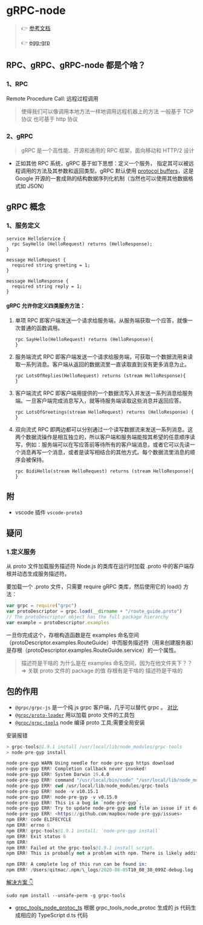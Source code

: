 # gRPC-node

> 👉 [参考文档](http://doc.oschina.net/grpc?t=58008)
>
> 👉 [egg-grp](https://github.com/eggjs/egg-grpc/blob/master/config/config.default.js)

## RPC、gRPC、gRPC-node 都是个啥？

### 1、RPC

Remote Procedure Call: 远程过程调用

> 使得我们可以像调用本地方法一样地调用远程机器上的方法
> 一般基于 TCP 协议 也可基于 http 协议

### 2、gRPC

> gRPC 是一个高性能、开源和通用的 RPC 框架，面向移动和 HTTP/2 设计

-   正如其他 RPC 系统，gRPC 基于如下思想：定义一个服务， 指定其可以被远程调用的方法及其参数和返回类型。gRPC 默认使用 [protocol buffers](https://developers.google.com/protocol-buffers/)，这是 Google 开源的一套成熟的结构数据序列化机制（当然也可以使用其他数据格式如 JSON）

## gRPC 概念

### 1、服务定义

```
service HelloService {
  rpc SayHello (HelloRequest) returns (HelloResponse);
}

message HelloRequest {
  required string greeting = 1;
}

message HelloResponse {
  required string reply = 1;
}

```

#### gRPC 允许你定义四类服务方法：

1. 单项 RPC
   即客户端发送一个请求给服务端，从服务端获取一个应答，就像一次普通的函数调用。

    ```
    rpc SayHello(HelloRequest) returns (HelloResponse){
    }
    ```

2. 服务端流式 RPC
   即客户端发送一个请求给服务端，可获取一个数据流用来读取一系列消息。客户端从返回的数据流里一直读取直到没有更多消息为止。
    ```
    rpc LotsOfReplies(HelloRequest) returns (stream HelloResponse){
    }
    ```

3) 客户端流式 RPC
   即客户端用提供的一个数据流写入并发送一系列消息给服务端。一旦客户端完成消息写入，就等待服务端读取这些消息并返回应答。
    ```
    rpc LotsOfGreetings(stream HelloRequest) returns (HelloResponse) {
    }
    ```

4. 双向流式 RPC
   即两边都可以分别通过一个读写数据流来发送一系列消息。这两个数据流操作是相互独立的，所以客户端和服务端能按其希望的任意顺序读写，例如：服务端可以在写应答前等待所有的客户端消息，或者它可以先读一个消息再写一个消息，或者是读写相结合的其他方式。每个数据流里消息的顺序会被保持。
    ```
    rpc BidiHello(stream HelloRequest) returns (stream HelloResponse){
    }
    ```

## 附

-   vscode 插件 `vscode-proto3`

## 疑问

### 1.定义服务

从 proto 文件加载服务描述符
Node.js 的类库在运行时加载 .proto 中的客户端存根并动态生成服务描述符。

要加载一个 .proto 文件，只需要 require gRPC 类库，然后使用它的 load() 方法：

```js
var grpc = require("grpc")
var protoDescriptor = grpc.load(__dirname + "/route_guide.proto")
// The protoDescriptor object has the full package hierarchy
var example = protoDescriptor.examples
```

一旦你完成这个，存根构造函数是在 examples 命名空间（protoDescriptor.examples.RouteGuide）中而服务描述符（用来创建服务器）是存根（protoDescriptor.examples.RouteGuide.service）的一个属性。

> 描述符是干啥的
> 为什么是在 examples 命名空间，因为在他文件夹下？？=> 关联 proto 文件的 package 的值
> 存根有是干啥的
> 描述符是干啥的

## 包的作用

-   `@grpc/grpc-js` 是一个纯 js grpc 客户端，几乎可以替代 grpc 。 [对比](https://github.com/grpc/grpc-node/tree/master/packages/grpc-js)
-   [`@grpc/proto-loader`](https://github.com/grpc/grpc-node/tree/master/packages/proto-loader) 用以加载 proto 文件的工具包
-   [`@grpc/grpc-tools`](https://github.com/grpc/grpc-node/tree/master/packages/grpc-tools) node 编译 proto 工具;需要全局安装

安装报错

```s
> grpc-tools@1.9.1 install /usr/local/lib/node_modules/grpc-tools
> node-pre-gyp install

node-pre-gyp WARN Using needle for node-pre-gyp https download
node-pre-gyp ERR! Completion callback never invoked!
node-pre-gyp ERR! System Darwin 19.4.0
node-pre-gyp ERR! command "/usr/local/bin/node" "/usr/local/lib/node_modules/grpc-tools/node_modules/.bin/node-pre-gyp" "install"
node-pre-gyp ERR! cwd /usr/local/lib/node_modules/grpc-tools
node-pre-gyp ERR! node -v v10.15.1
node-pre-gyp ERR! node-pre-gyp -v v0.15.0
node-pre-gyp ERR! This is a bug in `node-pre-gyp`.
node-pre-gyp ERR! Try to update node-pre-gyp and file an issue if it does not help:
node-pre-gyp ERR! <https://github.com/mapbox/node-pre-gyp/issues>
npm ERR! code ELIFECYCLE
npm ERR! errno 6
npm ERR! grpc-tools@1.9.1 install: `node-pre-gyp install`
npm ERR! Exit status 6
npm ERR!
npm ERR! Failed at the grpc-tools@1.9.1 install script.
npm ERR! This is probably not a problem with npm. There is likely additional logging output above.

npm ERR! A complete log of this run can be found in:
npm ERR! /Users/qitmac/.npm/\_logs/2020-08-05T10_08_38_099Z-debug.log
```

[解决方案 👇](https://github.com/mapbox/node-pre-gyp/issues/433)

`sudo npm install --unsafe-perm -g grpc-tools`

-   [grpc_tools_node_protoc_ts](https://www.npmjs.com/package/grpc_tools_node_protoc_ts) 根据 grpc_tools_node_protoc 生成的 js 代码生成相应的 TypeScript d.ts 代码
